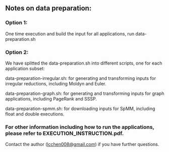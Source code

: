 ## Notes on data preparation:

### Option 1: 
One time execution and build the input for all applications, run data-preparation.sh 

### Option 2: 
We have splitted the data-preparation.sh into different scripts, one for each application subset:

data-preparation-irregular.sh: for generating and transforming inputs for
irregular reductions, including Moldyn and Euler.

data-preparation-graph.sh: for generating and transforming inputs for graph
applications, including PageRank and SSSP.

data-preparation-spmm.sh: for downloading inputs for SpMM, including
float and double executions.

### For other information including how to run the applications, please refer to EXECUTION_INSTRUCTION.pdf.
Contact the author (lcchen008@gmail.com) if you have further questions.
